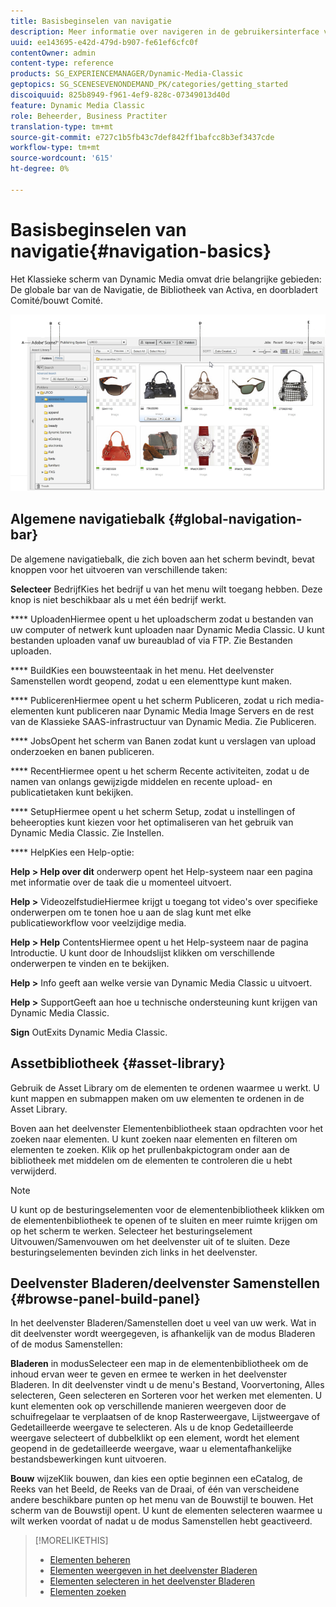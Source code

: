 ```yaml
---
title: Basisbeginselen van navigatie
description: Meer informatie over navigeren in de gebruikersinterface van Dynamic Media Classic.
uuid: ee143695-e42d-479d-b907-fe61ef6cfc0f
contentOwner: admin
content-type: reference
products: SG_EXPERIENCEMANAGER/Dynamic-Media-Classic
geptopics: SG_SCENESEVENONDEMAND_PK/categories/getting_started
discoiquuid: 825b8949-f961-4ef9-828c-07349013d40d
feature: Dynamic Media Classic
role: Beheerder, Business Practiter
translation-type: tm+mt
source-git-commit: e727c1b5fb43c7def842ff1bafcc8b3ef3437cde
workflow-type: tm+mt
source-wordcount: '615'
ht-degree: 0%

---
```



# Basisbeginselen van navigatie{#navigation-basics}

Het Klassieke scherm van Dynamic Media omvat drie belangrijke gebieden: De globale bar van de Navigatie, de Bibliotheek van Activa, en doorbladert Comité/bouwt Comité.

![Basisbeginselen van navigatie](/help/assets/gs_navigation_basics_popup_popup.png)

## Algemene navigatiebalk {#global-navigation-bar}

De algemene navigatiebalk, die zich boven aan het scherm bevindt, bevat knoppen voor het uitvoeren van verschillende taken:

**Selecteer** BedrijfKies het bedrijf u van het menu wilt toegang hebben. Deze knop is niet beschikbaar als u met één bedrijf werkt.

**** UploadenHiermee opent u het uploadscherm zodat u bestanden van uw computer of netwerk kunt uploaden naar Dynamic Media Classic. U kunt bestanden uploaden vanaf uw bureaublad of via FTP. Zie Bestanden uploaden.

**** BuildKies een bouwsteentaak in het menu. Het deelvenster Samenstellen wordt geopend, zodat u een elementtype kunt maken.

**** PublicerenHiermee opent u het scherm Publiceren, zodat u rich media-elementen kunt publiceren naar Dynamic Media Image Servers en de rest van de Klassieke SAAS-infrastructuur van Dynamic Media. Zie Publiceren.

**** JobsOpent het scherm van Banen zodat kunt u verslagen van upload onderzoeken en banen publiceren.

**** RecentHiermee opent u het scherm Recente activiteiten, zodat u de namen van onlangs gewijzigde middelen en recente upload- en publicatietaken kunt bekijken.

**** SetupHiermee opent u het scherm Setup, zodat u instellingen of beheeropties kunt kiezen voor het optimaliseren van het gebruik van Dynamic Media Classic. Zie Instellen.

**** HelpKies een Help-optie:

**Help > Help over dit** onderwerp opent het Help-systeem naar een pagina met informatie over de taak die u momenteel uitvoert.

**Help >** VideozelfstudieHiermee krijgt u toegang tot video&#39;s over specifieke onderwerpen om te tonen hoe u aan de slag kunt met elke publicatieworkflow voor veelzijdige media.

**Help > Help** ContentsHiermee opent u het Help-systeem naar de pagina Introductie. U kunt door de Inhoudslijst klikken om verschillende onderwerpen te vinden en te bekijken.

**Help >** Info geeft aan welke versie van Dynamic Media Classic u uitvoert.

**Help >** SupportGeeft aan hoe u technische ondersteuning kunt krijgen van Dynamic Media Classic.

**Sign** OutExits Dynamic Media Classic.

## Assetbibliotheek {#asset-library}

Gebruik de Asset Library om de elementen te ordenen waarmee u werkt. U kunt mappen en submappen maken om uw elementen te ordenen in de Asset Library.

Boven aan het deelvenster Elementenbibliotheek staan opdrachten voor het zoeken naar elementen. U kunt zoeken naar elementen en filteren om elementen te zoeken. Klik op het prullenbakpictogram onder aan de bibliotheek met middelen om de elementen te controleren die u hebt verwijderd.

>[!NOTE]
>
>U kunt op de besturingselementen voor de elementenbibliotheek klikken om de elementenbibliotheek te openen of te sluiten en meer ruimte krijgen om op het scherm te werken. Selecteer het besturingselement Uitvouwen/Samenvouwen om het deelvenster uit of te sluiten. Deze besturingselementen bevinden zich links in het deelvenster.

## Deelvenster Bladeren/deelvenster Samenstellen {#browse-panel-build-panel}

In het deelvenster Bladeren/Samenstellen doet u veel van uw werk. Wat in dit deelvenster wordt weergegeven, is afhankelijk van de modus Bladeren of de modus Samenstellen:

**Bladeren** in modusSelecteer een map in de elementenbibliotheek om de inhoud ervan weer te geven en ermee te werken in het deelvenster Bladeren. In dit deelvenster vindt u de menu&#39;s Bestand, Voorvertoning, Alles selecteren, Geen selecteren en Sorteren voor het werken met elementen. U kunt elementen ook op verschillende manieren weergeven door de schuifregelaar te verplaatsen of de knop Rasterweergave, Lijstweergave of Gedetailleerde weergave te selecteren. Als u de knop Gedetailleerde weergave selecteert of dubbelklikt op een element, wordt het element geopend in de gedetailleerde weergave, waar u elementafhankelijke bestandsbewerkingen kunt uitvoeren.

**Bouw** wijzeKlik bouwen, dan kies een optie beginnen een eCatalog, de Reeks van het Beeld, de Reeks van de Draai, of één van verscheidene andere beschikbare punten op het menu van de Bouwstijl te bouwen. Het scherm van de Bouwstijl opent. U kunt de elementen selecteren waarmee u wilt werken voordat of nadat u de modus Samenstellen hebt geactiveerd.

>[!MORELIKETHIS]
>
>* [Elementen beheren](about-managing-assets.md)
>* [Elementen weergeven in het deelvenster Bladeren](viewing-assets-browse-panel.md#viewing_assets_in_the_browse_panel)
>* [Elementen selecteren in het deelvenster Bladeren](selecting-assets-browse-panel.md#selecting_assets_in_the_browse_panel)
>* [Elementen zoeken](searching-assets.md#searching_assets)

